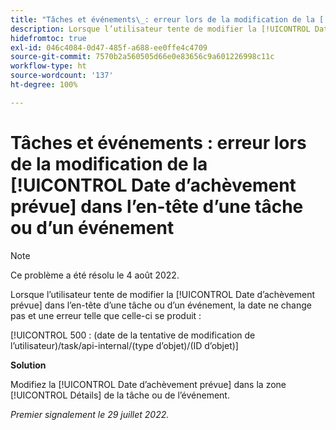```yaml
---
title: "Tâches et événements\_: erreur lors de la modification de la [!UICONTROL Date d’achèvement prévue] dans l’en-tête d’une tâche ou d’un événement"
description: Lorsque l’utilisateur tente de modifier la [!UICONTROL Date d’achèvement prévue] dans l’en-tête d’une tâche ou d’un événement, la date ne change pas et une erreur se produit.
hidefromtoc: true
exl-id: 046c4084-0d47-485f-a688-ee0ffe4c4709
source-git-commit: 7570b2a560505d66e0e83656c9a601226998c11c
workflow-type: ht
source-wordcount: '137'
ht-degree: 100%

---
```


# Tâches et événements : erreur lors de la modification de la [!UICONTROL Date d’achèvement prévue] dans l’en-tête d’une tâche ou d’un événement

>[!NOTE]
>
>Ce problème a été résolu le 4 août 2022.

Lorsque l’utilisateur tente de modifier la [!UICONTROL Date d’achèvement prévue] dans l’en-tête d’une tâche ou d’un événement, la date ne change pas et une erreur telle que celle-ci se produit :

[!UICONTROL 500 : (date de la tentative de modification de l’utilisateur)/task/api-internal/(type d’objet)/(ID d’objet)]

**Solution**

Modifiez la [!UICONTROL Date d’achèvement prévue] dans la zone [!UICONTROL Détails] de la tâche ou de l’événement.

_Premier signalement le 29 juillet 2022._
